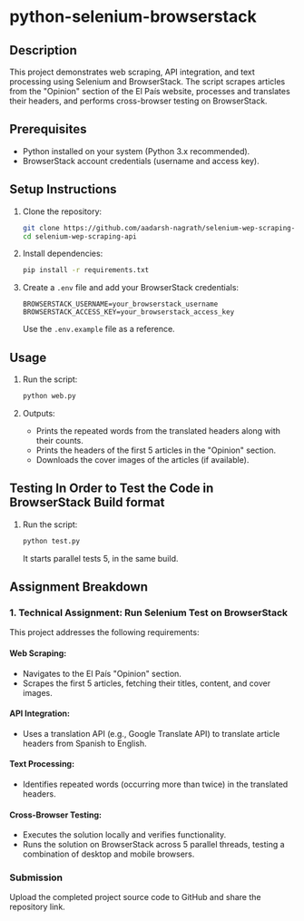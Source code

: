 # python-selenium-browserstack

## Description
This project demonstrates web scraping, API integration, and text processing using Selenium and BrowserStack. The script scrapes articles from the "Opinion" section of the El País website, processes and translates their headers, and performs cross-browser testing on BrowserStack.

## Prerequisites
- Python installed on your system (Python 3.x recommended).
- BrowserStack account credentials (username and access key).

## Setup Instructions

1. Clone the repository:
   ```bash
   git clone https://github.com/aadarsh-nagrath/selenium-wep-scraping-api.git
   cd selenium-wep-scraping-api
   ```

2. Install dependencies:
   ```bash
   pip install -r requirements.txt
   ```

3. Create a `.env` file and add your BrowserStack credentials:
   ```
   BROWSERSTACK_USERNAME=your_browserstack_username
   BROWSERSTACK_ACCESS_KEY=your_browserstack_access_key
   ```
   Use the `.env.example` file as a reference.

## Usage

1. Run the script:
   ```bash
   python web.py
   ```

2. Outputs:
   - Prints the repeated words from the translated headers along with their counts.
   - Prints the headers of the first 5 articles in the "Opinion" section.
   - Downloads the cover images of the articles (if available).

## Testing In Order to Test the Code in BrowserStack Build format
1. Run the script:
   ```bash
   python test.py
   ```

   It starts parallel tests 5, in the same build.

## Assignment Breakdown

### 1. Technical Assignment: Run Selenium Test on BrowserStack
This project addresses the following requirements:

#### Web Scraping:
- Navigates to the El País "Opinion" section.
- Scrapes the first 5 articles, fetching their titles, content, and cover images.

#### API Integration:
- Uses a translation API (e.g., Google Translate API) to translate article headers from Spanish to English.

#### Text Processing:
- Identifies repeated words (occurring more than twice) in the translated headers.

#### Cross-Browser Testing:
- Executes the solution locally and verifies functionality.
- Runs the solution on BrowserStack across 5 parallel threads, testing a combination of desktop and mobile browsers.

### Submission
Upload the completed project source code to GitHub and share the repository link.